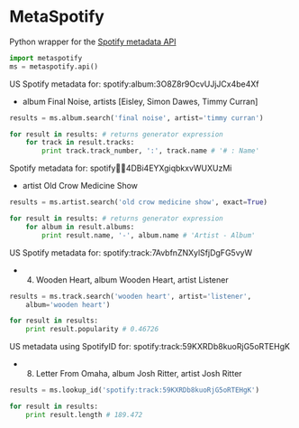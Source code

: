 MetaSpotify
===========
Python wrapper for the [Spotify metadata API][meta]

```python
import metaspotify
ms = metaspotify.api()
```

US Spotify metadata for: spotify:album:3O8Z8r9OcvUJjJCx4be4Xf
- album Final Noise, artists [Eisley, Simon Dawes, Timmy Curran]

```python
results = ms.album.search('final noise', artist='timmy curran')

for result in results: # returns generator expression
	for track in result.tracks:
		print track.track_number, ':', track.name # '# : Name'
```

Spotify metadata for: spotify:artist:4DBi4EYXgiqbkxvWUXUzMi
- artist Old Crow Medicine Show

```python
results = ms.artist.search('old crow medicine show', exact=True)

for result in results: # returns generator expression
	for album in result.albums:
		print result.name, '-', album.name # 'Artist - Album'
```

US Spotify metadata for: spotify:track:7AvbfnZNXylSfjDgFG5vyW
- 04. Wooden Heart, album Wooden Heart, artist Listener

```python
results = ms.track.search('wooden heart', artist='listener',
	album='wooden heart')

for result in results:
	print result.popularity # 0.46726
```

US metadata using SpotifyID for: spotify:track:59KXRDb8kuoRjG5oRTEHgK
- 08. Letter From Omaha, album Josh Ritter, artist Josh Ritter

```python
results = ms.lookup_id('spotify:track:59KXRDb8kuoRjG5oRTEHgK')

for result in results:
	print result.length # 189.472
```


[meta]: [https://developer.spotify.com/technologies/web-api/]